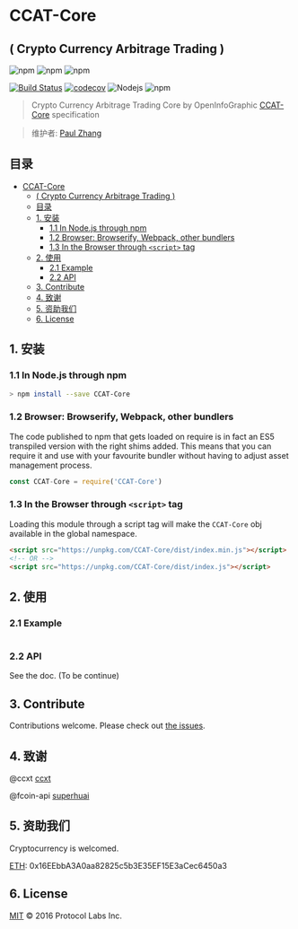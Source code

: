 # CCAT-Core
## ( Crypto Currency Arbitrage Trading )

![npm](https://img.shields.io/badge/Project-CCAT%20Core-blue.svg?style=plastic)
![npm](https://img.shields.io/badge/Status-Devloping-blue.svg?style=plastic)
![npm](https://img.shields.io/badge/Made%20by-OpenInfoGraphic-blue.svg?style=plastic)

[![Build Status](http://45.76.208.48:8080/buildStatus/icon?job=CCAT-Core&style=plastic)](http://45.76.208.48:8080/job/CCAT-Core/)
[![codecov](https://codecov.io/gh/OpenInfoGraphic/CCAT-Core/branch/master/graph/badge.svg?style=plastic)](https://codecov.io/gh/OpenInfoGraphic/CCAT-Core)
![Nodejs](https://img.shields.io/badge/Node.js-%3E%3D8.11.0-orange.svg?style=plastic)
![npm](https://img.shields.io/badge/npm-%3E%3D6.0.0-orange.svg?style=plastic)

> Crypto Currency Arbitrage Trading Core by OpenInfoGraphic
[CCAT-Core](https://github.com/OpenInfoGraphic/CCAT-Core) specification

> 维护者:
[Paul Zhang](https://github.com/paulplayer)

## 目录
<!-- TOC depthFrom:1 depthTo:6 withLinks:1 updateOnSave:1 orderedList:0 -->

- [CCAT-Core](#CCAT-Core)
	- [( Crypto Currency Arbitrage Trading )](#-crypto-currency-arbitrage-trading-)
	- [目录](#目录)
	- [1. 安装](#1-安装)
		- [1.1 In Node.js through npm](#11-in-nodejs-through-npm)
		- [1.2 Browser: Browserify, Webpack, other bundlers](#12-browser-browserify-webpack-other-bundlers)
		- [1.3 In the Browser through `<script>` tag](#13-in-the-browser-through-script-tag)
	- [2. 使用](#2-使用)
		- [2.1 Example](#21-example)
		- [2.2 API](#22-api)
	- [3. Contribute](#3-contribute)
	- [4. 致谢](#4-致谢)
	- [5. 资助我们](#5-资助我们)
	- [6. License](#6-license)

<!-- /TOC -->

## 1. 安装

### 1.1 In Node.js through npm

```bash
> npm install --save CCAT-Core
```

### 1.2 Browser: Browserify, Webpack, other bundlers

The code published to npm that gets loaded on require is in fact an ES5 transpiled version with the right shims added. This means that you can require it and use with your favourite bundler without having to adjust asset management process.

```js
const CCAT-Core = require('CCAT-Core')
```


### 1.3 In the Browser through `<script>` tag

Loading this module through a script tag will make the ```CCAT-Core``` obj available in the global namespace.

```html
<script src="https://unpkg.com/CCAT-Core/dist/index.min.js"></script>
<!-- OR -->
<script src="https://unpkg.com/CCAT-Core/dist/index.js"></script>
```

## 2. 使用

### 2.1 Example

```JavaScript

```

### 2.2 API

See the doc. (To be continue)


## 3. Contribute

Contributions welcome. Please check out [the issues](https://github.com/OpenInfoGraphic/CCAT-Core/issues).

## 4. 致谢

@ccxt
[ccxt](https://github.com/ccxt/ccxt.git)

@fcoin-api
[superhuai](https://github.com/superhuai/fcoin-api.git)


## 5. 资助我们

Cryptocurrency is welcomed.

[ETH](#): 0x16EEbbA3A0aa82825c5b3E35EF15E3aCec6450a3

## 6. License

[MIT](LICENSE) © 2016 Protocol Labs Inc.

